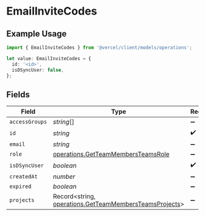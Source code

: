 # EmailInviteCodes

## Example Usage

```typescript
import { EmailInviteCodes } from '@vercel/client/models/operations';

let value: EmailInviteCodes = {
  id: '<id>',
  isDSyncUser: false,
};
```

## Fields

| Field          | Type                                                                                                             | Required           | Description |
| -------------- | ---------------------------------------------------------------------------------------------------------------- | ------------------ | ----------- |
| `accessGroups` | _string_[]                                                                                                       | :heavy_minus_sign: | N/A         |
| `id`           | _string_                                                                                                         | :heavy_check_mark: | N/A         |
| `email`        | _string_                                                                                                         | :heavy_minus_sign: | N/A         |
| `role`         | [operations.GetTeamMembersTeamsRole](../../models/operations/getteammembersteamsrole.md)                         | :heavy_minus_sign: | N/A         |
| `isDSyncUser`  | _boolean_                                                                                                        | :heavy_check_mark: | N/A         |
| `createdAt`    | _number_                                                                                                         | :heavy_minus_sign: | N/A         |
| `expired`      | _boolean_                                                                                                        | :heavy_minus_sign: | N/A         |
| `projects`     | Record<string, [operations.GetTeamMembersTeamsProjects](../../models/operations/getteammembersteamsprojects.md)> | :heavy_minus_sign: | N/A         |

